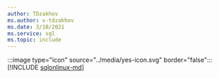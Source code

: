 ```yaml
---
author: TDzakhov
ms.author: v-tdzakhov
ms.date: 3/10/2021
ms.service: sql
ms.topic: include
---
```


:::image type="icon" source="../media/yes-icon.svg" border="false"::: [!INCLUDE [sqlonlinux-md](../sqlonlinux-md.md)]